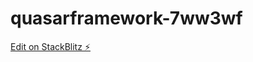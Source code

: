 # quasarframework-7ww3wf

[Edit on StackBlitz ⚡️](https://stackblitz.com/edit/quasarframework-7ww3wf)